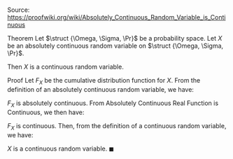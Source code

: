 # 

Source: https://proofwiki.org/wiki/Absolutely_Continuous_Random_Variable_is_Continuous

Theorem
Let $\struct {\Omega, \Sigma, \Pr}$ be a probability space.
Let $X$ be an absolutely continuous random variable on $\struct {\Omega, \Sigma, \Pr}$. 

Then $X$ is a continuous random variable.


Proof
Let $F_X$ be the cumulative distribution function for $X$. 
From the definition of an absolutely continuous random variable, we have: 

$F_X$ is absolutely continuous.
From Absolutely Continuous Real Function is Continuous, we then have: 

$F_X$ is continuous.
Then, from the definition of a continuous random variable, we have: 

$X$ is a continuous random variable.
$\blacksquare$





